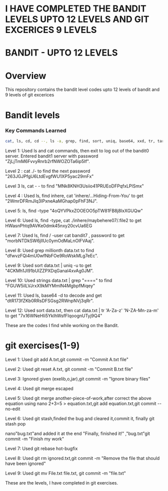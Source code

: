 # I HAVE COMPLETED THE BANDIT LEVELS UPTO 12 LEVELS AND GIT EXCERICES 9 LEVELS 

# BANDIT - UPTO 12 LEVELS

# Overview
This repository  contains the bandit level codes upto 12 levels of bandit and 9 levels of git excerices

# Bandit levels

### Key Commands Learned
```bash
cat, ls, cd, cd --, ls -a, grep, find, sort, uniq, base64, xxd, tr, tar, gzip,
```
Level 1: Used ls and cat commands, then exit to log out of the bandit0 server. Entered bandit1 server with password "ZjLjTmM6FvvyRnrb2rfNWOZOTa6ip5If".

Level 2 : cat ./- to find the next password "263JGJPfgU6LtdEvgfWU1XP5yac29mFx"

Level 3 ls, cat - -  to find "MNk8KNH3Usiio41PRUEoDFPqfxLPlSmx"

Level 4 : Used ls, find inhere, cat 'inhere/...Hiding-From-You' to get "2WmrDFRmJIq3IPxneAaMGhap0pFhF3NJ".

Level 5: ls, find -type "4oQYVPkxZOOEOO5pTW81FB8j8lxXGUQw"

Level 6: Used ls, find -type, cat ./inhere/maybehere07/.file2 to get HWasnPhtq9AVKe0dmk45nxy20cvUa6EG

Level 7: Used ls, find / -user  cat bandit7 , password to get "morbNTDkSW6jIlUc0ymOdMaLnOlFVAaj".

Level 8: Used grep millionth data.txt to find "dfwvzFQi4mU0wfNbFOe9RoWskMLg7eEc".

Level 9: Used sort data.txt | uniq -u to get "4CKMh1JI91bUIZZPXDqGanal4xvAg0JM".

Level 10: Used strings data.txt | grep "====" to find "FGUW5ilLVJrxX9kMYMmlN4MgbpfMiqey"

Level 11: Used ls, base64 -d to decode and get "dtR173fZKb0RRsDFSGsg2RWnpNVj3qRr".

Level 12: Used sort data.txt, then cat data.txt | tr 'A-Za-z' 'N-ZA-Mn-za-m' to get "7x16WNeHIi5YkIhWsfFIqoognUTyj9Q4"

These are the codes I find while working on the Bandit.

# git exercises(1-9)

Level 1: Used git add A.txt,git commit -m "Commit A.txt file"

Level 2: Used git reset A.txt, git commit -m "Commit B.txt file"

Level 3: Ignored given (exelib,o,jar),git commit -m "Ignore binary files"

Level 4: Used git merge escaped

Level 5: Used git merge another-piece-of-work,after correct the above equation using nano 2+3=5 > equation.txt,git add equation.txt,git commit --no-edit

Level 6: Used git stash,finded the bug and cleared it,commit it, finally git stash pop

nano"bug.txt"and added it at the end  "Finally, finished it!" ,"bug.txt"git commit -m "Finish my work"

Level 7: Used git rebase hot-bugfix

Level 8: Used git rm ignored.txt,git commit -m "Remove the file that should have been ignored"

Level 9: Used git mv File.txt file.txt, git commit -m "file.txt"

These are the levels, I have completed in git exercises.











